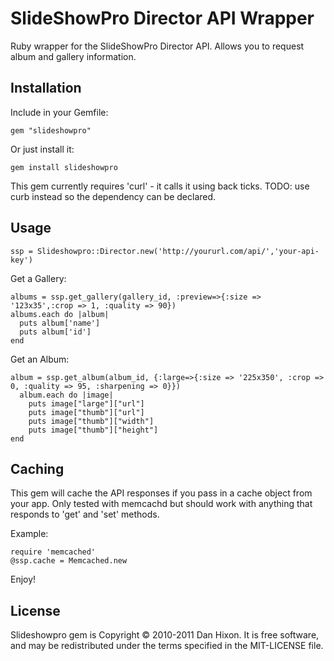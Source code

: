 SlideShowPro Director API Wrapper
============

Ruby wrapper for the SlideShowPro Director API. Allows you to request album and gallery information.

Installation
------------

Include in your Gemfile:

    gem "slideshowpro"
    
Or just install it:
  
    gem install slideshowpro

This gem currently requires 'curl' - it calls it using back ticks. TODO: use curb instead so the dependency can be declared.

Usage
-----

    ssp = Slideshowpro::Director.new('http://yoururl.com/api/','your-api-key')

Get a Gallery:
    
    albums = ssp.get_gallery(gallery_id, :preview=>{:size => '123x35',:crop => 1, :quality => 90})
    albums.each do |album|
      puts album['name'] 
      puts album['id']
    end
    
Get an Album:
    
    album = ssp.get_album(album_id, {:large=>{:size => '225x350', :crop => 0, :quality => 95, :sharpening => 0}})
      album.each do |image|
    	puts image["large"]["url"]
    	puts image["thumb"]["url"]
    	puts image["thumb"]["width"]
    	puts image["thumb"]["height"]
    end
    
Caching
--------

This gem will cache the API responses if you pass in a cache object from your app.  Only tested with memcachd but should work with anything that responds to 'get' and 'set' methods.

Example:

    require 'memcached'
    @ssp.cache = Memcached.new

Enjoy!

License
-------

Slideshowpro gem is Copyright © 2010-2011 Dan Hixon. It is free software, and may be redistributed under the terms specified in the MIT-LICENSE file.